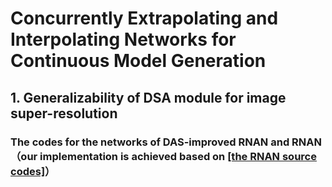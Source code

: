 # Concurrently Extrapolating and Interpolating Networks for Continuous Model Generation

## 1. Generalizability of DSA module for image super-resolution
### The codes for the networks of DAS-improved RNAN and RNAN（our implementation is achieved based on [[the RNAN source codes]](https://github.com/yulunzhang/RNAN)）


